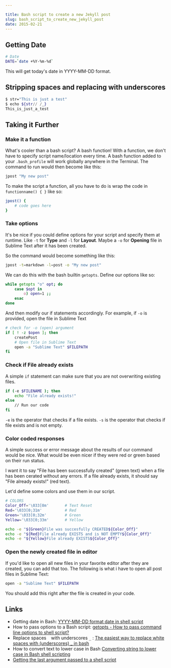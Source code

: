 ```yaml
---

title: Bash script to create a new Jekyll post
slug: bash_script_to_create_new_jekyll_post
date: 2015-02-21
---
```


Getting Date
---

```bash
# Date
DATE=`date +%Y-%m-%d`
```

This will get today's date in YYYY-MM-DD format.

Stripping spaces and replacing with underscores
---

```bash
$ str="This is just a test"
$ echo ${str// /_}
This_is_just_a_test
```

Taking it Further
---

### Make it a function
What's cooler than a bash script? A bash function! With a function, we don't have to specify script name/location every time. A bash function added to your `.bash_profile` will work globally anywhere in the Terminal. The command to run would then become like this:
    
```bash
jpost "My new post"
```

To make the script a function, all you have to do is wrap the code in `functionname() { }` like so:

```bash
jpost() {
    # code goes here
}
```

### Take options
It's be nice if you could define options for your script and specify them at runtime. Like `-t` for **Type** and `-l` for **Layout**. Maybe a `-o` for **Opening** file in Sublime Text after it has been created.

So the command would become something like this:

```bash
jpost -t=markdown -l=post -o "My new post" 
```

We can do this with the bash builtin `getopts`. Define our options like so:

```bash
while getopts "o" opt; do
    case $opt in
        o) open=1 ;;
    esac
done
```

And then modify our if statements accordingly. For example, if `-o` is provided, open the file in Sublime Text
    
```bash
# check for -o (open) argument
if [ ! -z $open ]; then
    createPost
    # Open file in Sublime Text
    open -a "Sublime Text" $FILEPATH
fi
```

### Check if File already exists
A simple `if` statement can make sure that you are not overwriting existing files.

```bash
if (-e $FILENAME ); then
    echo "File already exists!"
else
    // Run our code
fi
```

`-e` is the operator that checks if a file exists. `-s` is the operator that checks if file exists and is not empty.

### Color coded responses
A simple success or error message about the results of our command would be nice. What would be even nicer if they were red or green based on their run status.

I want it to say "File has been successfully created" (green text) when a file has been cerated without any errors. If a file already exists, it should say "File already exists!" (red text).

Let'd define some colors and use them in our script.

```bash
# COLORS
Color_Off='\033[0m'       # Text Reset
Red='\033[0;31m'          # Red
Green='\033[0;32m'        # Green
Yellow='\033[0;33m'       # Yellow

echo -e "${Green}File was succesfully CREATED${Color_Off}"
echo -e "${Red}File already EXISTS and is NOT EMPTY${Color_Off}"
echo -e "${Yellow}File already EXISTS${Color_Off}"
```

### Open the newly created file in editor
If you'd like to open all new files in your favorite editor after they are created, you can add that too. The following is what i have to open all post files in Sublime Text:

```bash
open -a "Sublime Text" $FILEPATH
```

You should add this right after the file is created in your code.

<script src="https://gist.github.com/aamnah/f89fca7906f66f6f6a12.js"></script>

Links
---
- Getting date in Bash: [YYYY-MM-DD format date in shell script](http://stackoverflow.com/questions/1401482/yyyy-mm-dd-format-date-in-shell-script)
- How to pass options to a Bash script: [getopts - How to pass command line options to shell script?](http://www.theunixschool.com/2012/08/getopts-how-to-pass-command-line-options-shell-script-Linux.html)
- Replace spaces ` ` with underscores `_` : [The easiest way to replace white spaces with (underscores) _ in bash](http://stackoverflow.com/questions/1706431/the-easiest-way-to-replace-white-spaces-with-underscores-in-bash)
- How to convert text to lower case in Bash [Converting string to lower case in Bash shell scripting](http://stackoverflow.com/questions/2264428/converting-string-to-lower-case-in-bash-shell-scripting)
- [Getting the last argument passed to a shell script](http://stackoverflow.com/questions/1853946/getting-the-last-argument-passed-to-a-shell-script)
